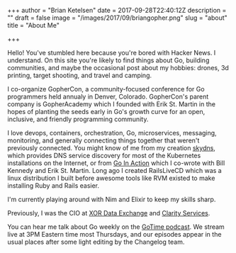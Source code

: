 +++
author = "Brian Ketelsen"
date = 2017-09-28T22:40:12Z
description = ""
draft = false
image = "/images/2017/09/briangopher.png"
slug = "about"
title = "About Me"

+++

Hello! You've stumbled here because you're bored with Hacker News.  I understand.  On this site you're likely to find things about Go, building communities, and maybe the occasional post about my hobbies: drones, 3d printing, target shooting, and travel and camping.
<!--more-->
I co-organize GopherCon, a community-focused conference for Go programmers held annualy in Denver, Colorado.  GopherCon's parent company is GopherAcademy which I founded with Erik St. Martin in the hopes of planting the seeds early in Go's growth curve for an open, inclusive, and friendly programming community.  

I love devops, containers, orchestration, Go, microservices, messaging, monitoring, and generally connecting things together that weren't previously connected.  You might know of me from my creation [skydns](https://github.com/skynetservices/skydns), which provides DNS service discovery for most of the Kubernetes installations on the Internet, or from [Go In Action](https://www.manning.com/books/go-in-action) which I co-wrote with Bill Kennedy and Erik St. Martin. Long ago I created RailsLiveCD which was a linux distribution I built before awesome tools like RVM existed to make installing Ruby and Rails easier.

I'm currently playing around with Nim and Elixir to keep my skills sharp.

Previously, I was the CIO at [XOR Data Exchange](https://xor.exchange) and [Clarity Services](https://www.clarityservices.com).

You can hear me talk about Go weekly on the [GoTime podcast](http://gotime.fm).  We stream live at 3PM Eastern time most Thursdays, and our episodes appear in the usual places after some light editing by the Changelog team.